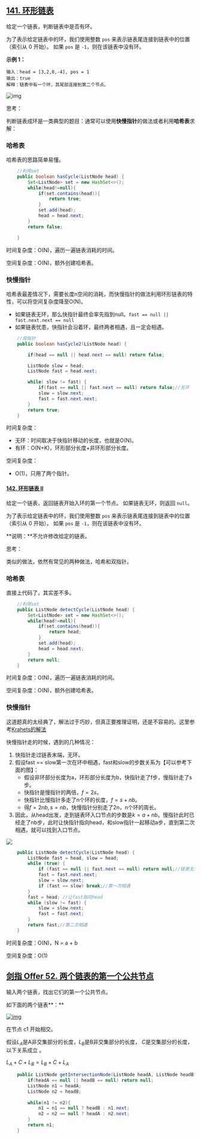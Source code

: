 ## [141. 环形链表](https://leetcode-cn.com/problems/linked-list-cycle/)

给定一个链表，判断链表中是否有环。

为了表示给定链表中的环，我们使用整数 `pos` 来表示链表尾连接到链表中的位置（索引从 0 开始）。 如果 `pos` 是 `-1`，则在该链表中没有环。

**示例 1：**

```
输入：head = [3,2,0,-4], pos = 1
输出：true
解释：链表中有一个环，其尾部连接到第二个节点。
```

![img](https://assets.leetcode-cn.com/aliyun-lc-upload/uploads/2018/12/07/circularlinkedlist.png)

思考：

判断链表成环是一类典型的题目：通常可以使用**快慢指针**的做法或者利用**哈希表**求解：

### 哈希表

哈希表的思路简单易懂。

```java
    //利用set
    public boolean hasCycle(ListNode head) {
        Set<ListNode> set = new HashSet<>();
        while(head!=null){
            if(set.contains(head)){
                return true;
            }
            set.add(head);
            head = head.next;
        }
        return false;

    }
```

时间复杂度：O(N)，遍历一遍链表消耗的时间。

空间复杂度：O(N)，额外创建哈希表。

### 快慢指针

哈希表最差情况下，需要长度n空间的消耗，而快慢指针的做法利用环形链表的特性，可以将空间复杂度降至O(N)。

- 如果链表无环，那么快指针最终会率先指到null。`fast == null || fast.next.next == null`
- 如果链表忧患，快指针会沿着环，最终两者相遇，且一定会相遇。

```java
    //双指针
    public boolean hasCycle2(ListNode head) {

        if(head == null || head.next == null) return false;

        ListNode slow = head;
        ListNode fast = head.next;

        while( slow != fast) {
            if(fast == null || fast.next == null) return false;//无环
            slow = slow.next;
            fast = fast.next.next;
        }
        return true;
    }
```

时间复杂度：

- 无环：时间取决于快指针移动的长度，也就是O(N)。
- 有环：O(N+K)，环形部分长度+非环形部分长度。

空间复杂度：

- O(1)，只用了两个指针。

#### [142. 环形链表 II](https://leetcode-cn.com/problems/linked-list-cycle-ii/)

给定一个链表，返回链表开始入环的第一个节点。 如果链表无环，则返回 `null`。

为了表示给定链表中的环，我们使用整数 `pos` 来表示链表尾连接到链表中的位置（索引从 0 开始）。 如果 `pos` 是 `-1`，则在该链表中没有环。

**说明：**不允许修改给定的链表。

思考：

类似的做法，依然有常见的两种做法，哈希和双指针。

### 哈希表

直接上代码了，其实差不多。

```java
    //利用set
    public ListNode detectCycle(ListNode head) {
        Set<ListNode> set = new HashSet<>();
        while(head!=null){
            if(set.contains(head)){
                return head;
            }
            set.add(head);
            head = head.next;
        }
        return null;
    }
```

时间复杂度：O(N)，遍历一遍链表消耗的时间。

空间复杂度：O(N)，额外创建哈希表。

### 快慢指针

这道题真的太经典了，解法过于巧妙，但真正要推理证明，还是不容易的。这里参考[Krahets的解法](https://leetcode-cn.com/problems/linked-list-cycle-ii/solution/linked-list-cycle-ii-kuai-man-zhi-zhen-shuang-zhi-/)

快慢指针走的时候，遇到的几种情况：

1. 快指针走过链表末端，无环。
2. 假设fast == slow第一次在环中相遇，fast和slow的步数关系为【可以参考下面的图】：
   - 假设非环部分长度为a，环形部分长度为b，快指针走了f步，慢指针走了s步。
   - 快指针是慢指针的两倍，$f = 2s$。
   - 快指针比慢指针多走了n个环的长度，$f = s+nb$。
   - 得$f = 2nb, s = nb$，快慢指针分别走了2n，n个环的周长。
3. 因此，从head出发，走到链表环入口节点的步数是$k = a + nb$。慢指针此时已经走了nb步，此时让快指针指向head，和slow指针一起移动a步，直到第二次相遇，就可以找到入口节点。

![](https://pic.leetcode-cn.com/9a319387f7fe8d3c3acb9d6bc0bc9f7471ccff6699115db724a99d2acb7b68ca-Picture6.png)

```java
    public ListNode detectCycle(ListNode head) {
        ListNode fast = head, slow = head;
        while (true) {
            if (fast == null || fast.next == null) return null;//链表无环
            fast = fast.next.next;
            slow = slow.next;
            if (fast == slow) break;//第一次相遇
        }
        fast = head; //让fast指向head
        while (slow != fast) {
            slow = slow.next;
            fast = fast.next;
        }
        return fast;//第二次相遇
    }
```

时间复杂度：O(N)，N = a + b

空间复杂度：O(1)

## [剑指 Offer 52. 两个链表的第一个公共节点](https://leetcode-cn.com/problems/liang-ge-lian-biao-de-di-yi-ge-gong-gong-jie-dian-lcof/)

输入两个链表，找出它们的第一个公共节点。

如下面的两个链表**：**

[![img](https://assets.leetcode-cn.com/aliyun-lc-upload/uploads/2018/12/14/160_statement.png)](https://assets.leetcode-cn.com/aliyun-lc-upload/uploads/2018/12/14/160_statement.png)

在节点 c1 开始相交。

假设$L_A$是A非交集部分的长度，$L_B$是B非交集部分的长度， $C$是交集部分的长度，以下关系成立 。

$L_A + C + L_B = L_B + C + L_A$

```java
    public ListNode getIntersectionNode(ListNode headA, ListNode headB) {
        if(headA == null || headB == null) return null;
        ListNode n1 = headA;
        ListNode n2 = headB;
        
        while(n1 != n2){
            n1 = n1 == null ? headB : n1.next;
            n2 = n2 == null ? headA : n2.next;
        }
        return n1;
    }
```

